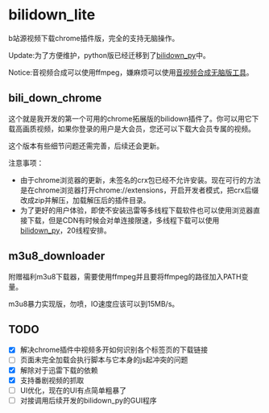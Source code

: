 # bilidown_lite

b站源视频下载chrome插件版，完全的支持无脑操作。

Update:为了方便维护，python版已经迁移到了[bilidown_py](https://github.com/MNTMDEV/bilidown_py)中。

Notice:音视频合成可以使用ffmpeg，嫌麻烦可以使用[音视频合成无脑版工具](https://github.com/MNTMDEV/Qtavcombine)。

## bili_down_chrome

这个就是我开发的第一个可用的chrome拓展版的bilidown插件了。你可以用它下载高画质视频，如果你登录的用户是大会员，您还可以下载大会员专属的视频。

这个版本有些细节问题还需完善，后续还会更新。

注意事项：
- 由于chrome浏览器的更新，未签名的crx包已经不允许安装。现在可行的方法是在chrome浏览器打开chrome://extensions，开启开发者模式，把crx后缀改成zip并解压，加载解压后的插件目录。
- 为了更好的用户体验，即使不安装迅雷等多线程下载软件也可以使用浏览器直接下载，但是CDN有时候会对单连接限速，多线程下载可以使用[bilidown_py](https://github.com/MNTMDEV/bilidown_py)，20线程安排。

## m3u8_downloader

附赠福利m3u8下载器，需要使用ffmpeg并且要将ffmpeg的路径加入PATH变量。

m3u8暴力实现版，勿喷，IO速度应该可以到15MB/s。

## TODO

- [x] 解决chrome插件中视频多开如何识别各个标签页的下载链接
- [ ] 页面未完全加载会执行脚本与它本身的js起冲突的问题
- [x] 解除对于迅雷下载的依赖
- [x] 支持番剧视频的抓取
- [ ] UI优化，现在的UI有点简单粗暴了
- [ ] 对接调用后续开发的bilidown_py的GUI程序